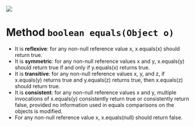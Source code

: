 ![](https://hsto.org/storage2/6c8/9a8/15d/6c89a815d82b6b9f1c362a50f182e7ee.png)

# Method `boolean equals(Object o)`

- It is **reflexive**: for any non-null reference value x, x.equals(x) should return true.
- It is **symmetric**: for any non-null reference values x and y, x.equals(y) should return true if and only if y.equals(x) returns true.
- It is **transitive**: for any non-null reference values x, y, and z, if x.equals(y) returns true and y.equals(z) returns true, then x.equals(z) should return true.
- It is **consistent**: for any non-null reference values x and y, multiple invocations of x.equals(y) consistently return true or consistently return false, provided no information used in equals comparisons on the objects is modified.
- For any non-null reference value x, x.equals(null) should return false.